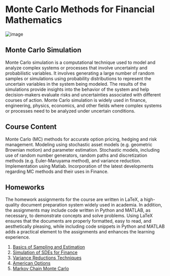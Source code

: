 # Monte Carlo Methods for Financial Mathematics
![image](https://cdn.wallstreetmojo.com/wp-content/uploads/2021/08/Monte-Carlo-Simulation-methods.jpg)

## Monte Carlo Simulation

Monte Carlo simulation is a computational technique used to model and analyze complex systems or processes that involve uncertainty and probabilistic variables. It involves generating a large number of random samples or simulations using probability distributions to represent the uncertain variables in the system being modeled. The results of the simulations provide insights into the behavior of the system and help decision-makers evaluate risks and uncertainties associated with different courses of action. Monte Carlo simulation is widely used in finance, engineering, physics, economics, and other fields where complex systems or processes need to be analyzed under uncertain conditions.

## Course Content

Monte Carlo (MC) methods for accurate option pricing, hedging and risk management. Modeling using stochastic asset models (e.g. geometric Brownian motion) and parameter estimation. Stochastic models, including use of random number generators, random paths and discretization methods (e.g. Euler-Maruyama method), and variance reduction. Implementation using Matlab. Incorporation of the latest developments regarding MC methods and their uses in Finance.

## Homeworks

The homework assignments for the course are written in LaTeX, a high-quality document preparation system widely used in academia. In addition, the assignments may include code written in Python and MATLAB, as necessary, to demonstrate concepts and solve problems. Using LaTeX ensures that the documents are properly formatted, easy to read, and aesthetically pleasing, while including code snippets in Python and MATLAB adds a practical element to the assignments and enhances the learning experience.

1. [Basics of Sampling and Estimation](https://github.com/sachinmargam/Monte-Carlo-Simulations-for-Financial-Mathematics/blob/main/FIM_548_Homework1.pdf)
2. [Simulation of SDEs for Finance](https://github.com/sachinmargam/Monte-Carlo-Simulations-for-Financial-Mathematics/blob/main/FIM_548_Homework2.pdf)
3. [Variance Reductions Techniques](https://github.com/sachinmargam/Monte-Carlo-Simulations-for-Financial-Mathematics/blob/main/FIM_548_Homework3.pdf)
4. [American Options](https://github.com/sachinmargam/Monte-Carlo-Simulations-for-Financial-Mathematics/blob/main/FIM_548_Homework4.pdf)
5. [Markov Chain Monte Carlo](https://github.com/sachinmargam/Monte-Carlo-Simulations-for-Financial-Mathematics/blob/main/FIM_548_Homework5.pdf)
